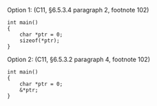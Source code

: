 Option 1:
(C11, §6.5.3.4 paragraph 2, footnote 102)
```
int main()
{
    char *ptr = 0;
    sizeof(*ptr);
}
```

Option 2:
(C11, §6.5.3.2 paragraph 4, footnote 102)
```
int main()
{
    char *ptr = 0;
    &*ptr;
}
```
